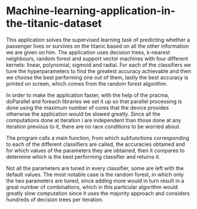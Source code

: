 # Machine-learning-application-in-the-titanic-dataset

This application solves the supervised learning task of predicting whether a passenger lives or survives on the titanic based on all the other information we are given on him.
The application uses decision trees, k-nearest neighbours, random forest and support vector machines with four different kernels: linear, polynomial, sigmoid and radial. For each of the classifiers we tune the hyperparameters to find the greatest accuracy achievable and then we choose the best performing one out of them, lastly the best accuracy is printed on screen, which comes from the random forest algorithm.

In order to make the application faster, with the help of the pracma, doParallel and foreach libraries we set it up so that parallel processing is done using the maximum number of cores that the device provides otherwise the application would be slowed greatly. Since all the computations done at iteration i are independent than those done at any iteration previous to it, there are no race conditions to be worried about.

The program calls a main function, from which subfunctions corresponding to each of the different classifiers are called, the accuracies obtained and for which values of the parameters they are obtained, then it compares to determine which is the best performing classifier and returns it.

Not all the parameters are tuned in every classifier, some are left with the default values. The most notable case is the random forest, in which only the two parameters are tuned, since adding more would in turn result in a great number of combinations, which in this particular algorithm would greatly slow computation since it uses the majority approach and considers hundreds of decision trees per iteration.
